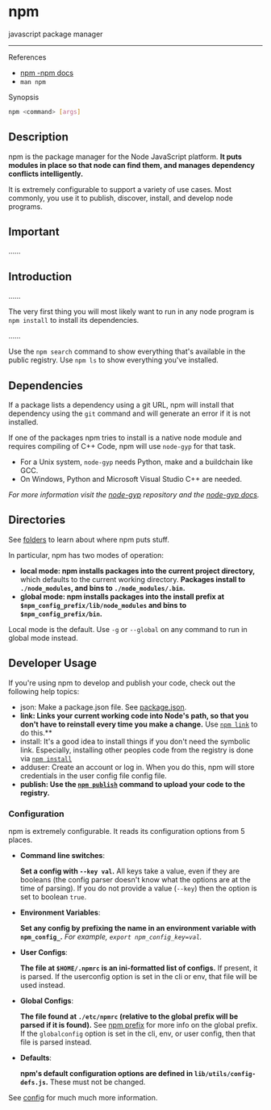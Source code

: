 # npm

javascript package manager

---

References

- [npm -npm docs](https://docs.npmjs.com/cli/v7/commands/npm)
- `man npm`

Synopsis

```bash
npm <command> [args]
```

## Description

npm is the package manager for the Node JavaScript platform.
**It puts modules in place so that node can find them, and manages dependency conflicts intelligently.**

It is extremely configurable to support a variety of use cases.
Most commonly, you use it to publish, discover, install, and develop node programs.

## Important

……

## Introduction

……

The very first thing you will most likely want to run in any node program is `npm install` to install its dependencies.

……

Use the `npm search` command to show everything that's available in the public registry.
Use `npm ls` to show everything you've installed.

## Dependencies

If a package lists a dependency using a git URL, npm will install that dependency using the `git` command and will generate an error if it is not installed.

If one of the packages npm tries to install is a native node module and requires compiling of C++ Code, npm will use `node-gyp` for that task.

- For a Unix system, `node-gyp` needs Python, make and a buildchain like GCC.
- On Windows, Python and Microsoft Visual Studio C++ are needed.

_For more information visit the [node-gyp](https://github.com/nodejs/node-gyp) repository and the [node-gyp docs](https://github.com/nodejs/node-gyp/tree/master/docs)._

## Directories

See [folders](https://docs.npmjs.com/cli/v7/configuring-npm/folders) to learn about where npm puts stuff.

In particular, npm has two modes of operation:

-   **local mode: npm installs packages into the current project directory,** which defaults to the current working directory.
    **Packages install to `./node_modules`, and bins to `./node_modules/.bin`.**
-   **global mode: npm installs packages into the install prefix at `$npm_config_prefix/lib/node_modules` and bins to `$npm_config_prefix/bin`.**

Local mode is the default.
Use `-g` or `--global` on any command to run in global mode instead.

## Developer Usage

If you're using npm to develop and publish your code, check out the following help topics:

-   json: Make a package.json file.
    See [package.json](https://docs.npmjs.com/cli/v7/configuring-npm/package-json).
-   **link: Links your current working code into Node's path, so that you don't have to reinstall every time you make a change.**
    Use [`npm link`](https://docs.npmjs.com/cli/v7/commands/npm-link) to do this.**
-   install: It's a good idea to install things if you don't need the symbolic link.
    Especially, installing other peoples code from the registry is done via [`npm install`](https://docs.npmjs.com/cli/v7/commands/npm-install)
-   adduser: Create an account or log in.
    When you do this, npm will store credentials in the user config file config file.
-   **publish: Use the [`npm publish`](https://docs.npmjs.com/cli/v7/commands/npm-publish) command to upload your code to the registry.**

### Configuration

npm is extremely configurable.
It reads its configuration options from 5 places.

-   **Command line switches**:

    **Set a config with `--key val`.**
    All keys take a value, even if they are booleans (the config parser doesn't know what the options are at the time of parsing).
    If you do not provide a value (`--key`) then the option is set to boolean `true`.

-   **Environment Variables**:

    **Set any config by prefixing the name in an environment variable with `npm_config_`.**
    _For example, `export npm_config_key=val`._

-   **User Configs**:

    **The file at `$HOME/.npmrc` is an ini-formatted list of configs.**
    If present, it is parsed.
    If the userconfig option is set in the cli or env, that file will be used instead.

-   **Global Configs**:

    **The file found at `./etc/npmrc` (relative to the global prefix will be parsed if it is found).**
    See [npm prefix](https://docs.npmjs.com/cli/v7/commands/npm-prefix) for more info on the global prefix.
    If the `globalconfig` option is set in the cli, env, or user config, then that file is parsed instead.

-   **Defaults**:

    **npm's default configuration options are defined in `lib/utils/config-defs.js`.**
    These must not be changed.

See [config](https://docs.npmjs.com/cli/v7/using-npm/config) for much much more information.
